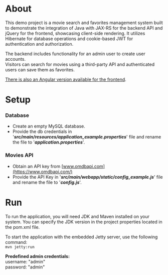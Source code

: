 # About
This demo project is a movie search and favorites management system built to demonstrate
the integration of Java with JAX-RS for the backend API and jQuery for the frontend, showcasing
client-side rendering.
It utilizes Hibernate for database operations and cookie-based JWT for authentication 
and authorization.   

The backend includes functionality for an admin user to create user accounts.  
Visitors can search for movies using a third-party API and authenticated users can save them as favorites.

[There is also an Angular version available for the frontend](https://github.com/mixfoodev/user_movies_api_angular_front).


# Setup
### Database
* Create an empty MySQL database.  
* Provide the db credentials in '_**src/main/resources/application_example.properties**_' 
file and rename the file to '_**application.properties**_'.

### Movies API
* Obtain an API key from [www.omdbapi.com](https://www.omdbapi.com/)
* Provide the API Key in '_**src/main/webapp/static/config_example.js**_'
file and rename the file to '_**config.js**_'.

# Run  
To run the application, you will need JDK and Maven installed on your system. 
You can specify the JDK version in the project properties located in the pom.xml file.

To start the application with the embedded Jetty server, use the following command:  
```mvn jetty:run```
 

__Predefined admin credentials:__  
username: "admin"  
password: "admin"
